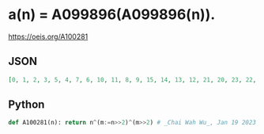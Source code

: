 # a\(n\) \= A099896\(A099896\(n\)\)\.
https://oeis.org/A100281
## JSON
```JSON
[0, 1, 2, 3, 5, 4, 7, 6, 10, 11, 8, 9, 15, 14, 13, 12, 21, 20, 23, 22, 16, 17, 18, 19, 31, 30, 29, 28, 26, 27, 24, 25, 42, 43, 40, 41, 47, 46, 45, 44, 32, 33, 34, 35, 37, 36, 39, 38, 63, 62, 61, 60, 58, 59, 56, 57, 53, 52, 55, 54, 48, 49, 50, 51, 84, 85, 86, 87, 81, 80, 83, 82, 94]
```
## Python
```Python
def A100281(n): return n^(m:=n>>2)^(m>>2) # _Chai Wah Wu_, Jan 19 2023
```
